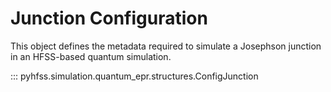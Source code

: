 # Junction Configuration

This object defines the metadata required to simulate a Josephson junction 
in an HFSS-based quantum simulation.

::: pyhfss.simulation.quantum_epr.structures.ConfigJunction